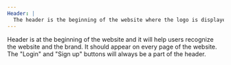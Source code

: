 ```yaml
---
Header: |
  The header is the beginning of the website where the logo is displayed. The header is used on all the pages of the website.
---
```


Header is at the beginning of the website and it will help users recognize the website and the brand. It should appear on every page of the website. The "Login" and "Sign up" buttons will always be a part of the header.
